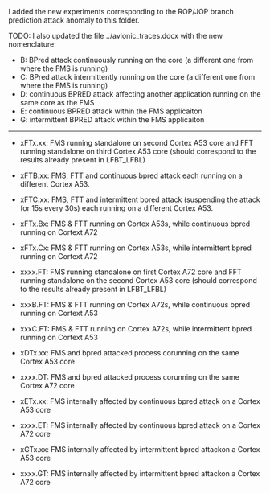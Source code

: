 I added the new experiments corresponding to the ROP/JOP branch prediction attack anomaly to this folder.

TODO: I also updated the file ../avionic_traces.docx with the new nomenclature:

* B: BPred attack continuously running on the core (a different one from where the FMS is running)
* C: BPred attack intermittently running on the core (a different one from where the FMS is running)
* D: continuous BPRED attack affecting another application running on the same core as the FMS
* E: continuous BPRED attack within the FMS applicaiton
* G: intermittent BPRED attack within the FMS applicaiton

---

 * xFTx.xx: FMS running standalone on second Cortex A53 core and FFT running standalone on third Cortex A53 core (should correspond to the results already present in LFBT_LFBL) 
 * xFTB.xx: FMS, FTT and continuous bpred attack each running on a different Cortex A53.
 * xFTC.xx: FMS, FTT and intermittent bpred attack (suspending the attack for 15s every 30s) each running on a different Cortex A53.
 * xFTx.Bx: FMS & FTT running on Cortex A53s, while continuous bpred running on Cortext A72
 * xFTx.Cx: FMS & FTT running on Cortex A53s, while intermittent bpred running on Cortext A72

 * xxxx.FT: FMS running standalone on first Cortex A72 core and FFT running standalone on the second Cortex A53 core (should correspond to the results already present in LFBT_LFBL) 
 * xxxB.FT: FMS & FTT running on Cortex A72s, while continuous bpred running on Cortext A53
 * xxxC.FT: FMS & FTT running on Cortex A72s, while intermittent bpred running on Cortext A53

 * xDTx.xx: FMS and bpred attacked process corunning on the same Cortex A53 core
 * xxxx.DT: FMS and bpred attacked process corunning on the same Cortex A72 core

 * xETx.xx: FMS internally affected by continuous bpred attack on a Cortex A53 core
 * xxxx.ET: FMS internally affected by continuous bpred attack on a Cortex A72 core
 * xGTx.xx: FMS internally affected by intermittent bpred attackon a Cortex A53 core
 * xxxx.GT: FMS internally affected by intermittent bpred attackon a Cortex A72 core

